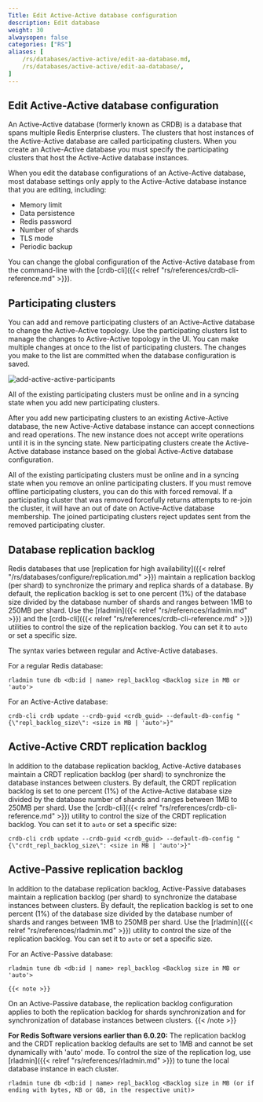 ```yaml
---
Title: Edit Active-Active database configuration
description: Edit database
weight: 30
alwaysopen: false
categories: ["RS"]
aliases: [
    /rs/databases/active-active/edit-aa-database.md,
    /rs/databases/active-active/edit-aa-database/,
]
---
```


## Edit Active-Active database configuration

An Active-Active database (formerly known as CRDB) is a database that spans multiple Redis Enterprise clusters.
The clusters that host instances of the Active-Active database are called participating clusters.
When you create an Active-Active database you must specify the participating clusters that host the Active-Active database instances.

When you edit the database configurations of an Active-Active database,
most database settings only apply to the Active-Active database instance that you are editing, including:

- Memory limit
- Data persistence
- Redis password
- Number of shards
- TLS mode
- Periodic backup

You can change the global configuration of the Active-Active database from the command-line with the [crdb-cli]({{< relref "rs/references/crdb-cli-reference.md" >}}).

## Participating clusters

You can add and remove participating clusters of an Active-Active database to change the Active-Active topology.
Use the participating clusters list to manage the changes to Active-Active topology in the UI.
You can make multiple changes at once to the list of participating clusters.
The changes you make to the list are committed when the database configuration is saved.

![add-active-active-participants](/images/rs/add-active-active-participants.png)

All of the existing participating clusters must be online and in a syncing state when you add new participating clusters.

After you add new participating clusters to an existing Active-Active database,
the new Active-Active database instance can accept connections and read operations.
The new instance does not accept write operations until it is in the syncing state.
New participating clusters create the Active-Active database instance based on the global Active-Active database configuration.

All of the existing participating clusters must be online and in a syncing state when you remove an online participating clusters.
If you must remove offline participating clusters, you can do this with forced removal.
If a participating cluster that was removed forcefully returns attempts to re-join the cluster,
it will have an out of date on Active-Active database membership.
The joined participating clusters reject updates sent from the removed participating cluster.

## Database replication backlog

Redis databases that use [replication for high availability]({{< relref "/rs/databases/configure/replication.md" >}}) maintain a replication backlog (per shard) to synchronize the primary and replica shards of a database.
By default, the replication backlog is set to one percent (1%) of the database size divided by the database number of shards and ranges between 1MB to 250MB per shard.
Use the [rladmin]({{< relref "rs/references/rladmin.md" >}}) and the [crdb-cli]({{< relref "rs/references/crdb-cli-reference.md" >}}) utilities to control the size of the replication backlog. You can set it to `auto` or set a specific size.  

The syntax varies between regular and Active-Active databases. 

For a regular Redis database:
```text
rladmin tune db <db:id | name> repl_backlog <Backlog size in MB or 'auto'>
```

For an Active-Active database:
```text
crdb-cli crdb update --crdb-guid <crdb_guid> --default-db-config "{\"repl_backlog_size\": <size in MB | 'auto'>}"
```

## Active-Active CRDT replication backlog

In addition to the database replication backlog, Active-Active databases maintain a CRDT replication backlog (per shard) to synchronize the database instances between clusters.
By default, the CRDT replication backlog is set to one percent (1%) of the Active-Active database size divided by the database number of shards and ranges between 1MB to 250MB per shard.
Use the [crdb-cli]({{< relref "rs/references/crdb-cli-reference.md" >}}) utility to control the size of the CRDT replication backlog. You can set it to `auto` or set a specific size:  

```text
crdb-cli crdb update --crdb-guid <crdb_guid> --default-db-config "{\"crdt_repl_backlog_size\": <size in MB | 'auto'>}"
```

## Active-Passive replication backlog

In addition to the database replication backlog, Active-Passive databases maintain a replication backlog (per shard) to synchronize the database instances between clusters.
By default, the replication backlog is set to one percent (1%) of the database size divided by the database number of shards and ranges between 1MB to 250MB per shard.
Use the [rladmin]({{< relref "rs/references/rladmin.md" >}}) utility to control the size of the replication backlog. You can set it to `auto` or set a specific size.  

For an Active-Passive database:
```text
rladmin tune db <db:id | name> repl_backlog <Backlog size in MB or 'auto'>
```

    {{< note >}}
On an Active-Passive database, the replication backlog configuration applies to both the replication backlog for shards synchronization and for synchronization of database instances between clusters.
    {{< /note >}}

**For Redis Software versions earlier than 6.0.20:**
The replication backlog and the CRDT replication backlog defaults are set to 1MB and cannot be set dynamically with 'auto' mode.
To control the size of the replication log, use [rladmin]({{< relref "rs/references/rladmin.md" >}}) to tune the local database instance in each cluster.
```text
rladmin tune db <db:id | name> repl_backlog <Backlog size in MB (or if ending with bytes, KB or GB, in the respective unit)>
```
